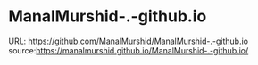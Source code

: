 # ManalMurshid-.-github.io

URL: https://github.com/ManalMurshid/ManalMurshid-.-github.io
source:https://manalmurshid.github.io/ManalMurshid-.-github.io/
